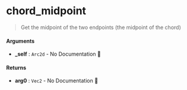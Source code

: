 # chord\_midpoint

>  Get the midpoint of the two endpoints (the midpoint of the chord)

#### Arguments

- **\_self** : `Arc2d` \- No Documentation 🚧

#### Returns

- **arg0** : `Vec2` \- No Documentation 🚧